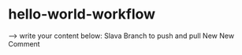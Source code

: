 # hello-world-workflow

--> write your content below:
Slava Branch to push and pull
New
New Comment

